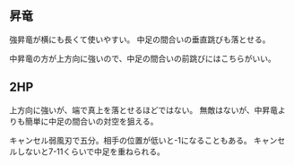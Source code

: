## 昇竜

強昇竜が横にも長くて使いやすい。
中足の間合いの垂直跳びも落とせる。

中昇竜の方が上方向に強いので、中足の間合いの前跳びにはこちらがいい。

## 2HP

上方向に強いが、端で真上を落とせるほどではない。
無敵はないが、中昇竜よりも簡単に中足の間合いの対空を狙える。

キャンセル弱風刃で五分。相手の位置が低いと-1になることもある。
キャンセルしないと7-11くらいで中足を重ねられる。
